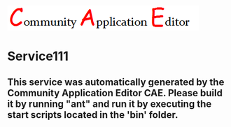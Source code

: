 ![CAE](https://github.com/PhilCAEOrg/CAE-Deployment-Temp/blob/master/microservice-10003/img/logo.png)  

Service111
===================


This service was automatically generated by the Community Application Editor CAE. Please build it by running "ant" and run it by executing the start scripts located in the 'bin' folder.
---------------
